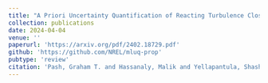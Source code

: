 ```yaml
---
title: "A Priori Uncertainty Quantification of Reacting Turbulence Closure Models using Bayesian Neural Networks"
collection: publications
date: 2024-04-04
venue: ''
paperurl: 'https://arxiv.org/pdf/2402.18729.pdf'
github: 'https://github.com/NREL/mluq-prop'
pubtype: 'review'
citation: 'Pash, Graham T. and Hassanaly, Malik and Yellapantula, Shashank. &quot;A Priori Uncertainty Quantification of Reacting Turbulence Closure Models using Bayesian Neural Networks.&quot; <i>Under Review</i>, 2024.'
---
```

